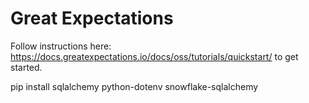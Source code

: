 # Great Expectations

Follow instructions here: https://docs.greatexpectations.io/docs/oss/tutorials/quickstart/ to get started.

pip install sqlalchemy python-dotenv snowflake-sqlalchemy
